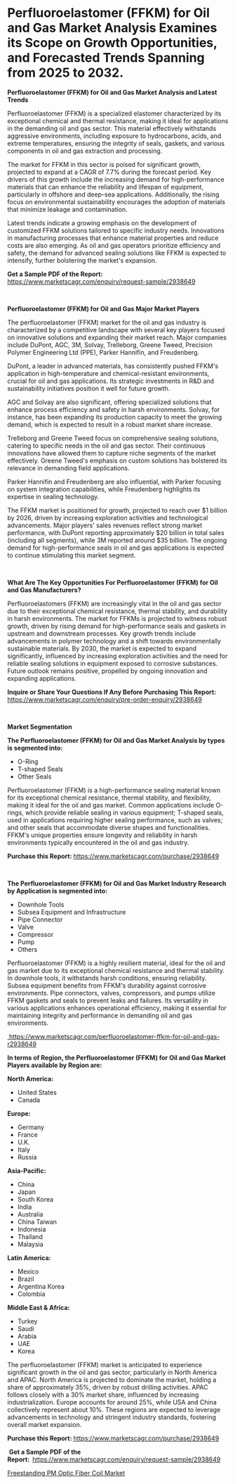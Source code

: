 <p><h1>Perfluoroelastomer (FFKM) for Oil and Gas Market Analysis Examines its Scope on Growth Opportunities, and Forecasted Trends Spanning from 2025 to 2032.</h1></p><p><strong>Perfluoroelastomer (FFKM) for Oil and Gas Market Analysis and Latest Trends</strong></p>
<p><p>Perfluoroelastomer (FFKM) is a specialized elastomer characterized by its exceptional chemical and thermal resistance, making it ideal for applications in the demanding oil and gas sector. This material effectively withstands aggressive environments, including exposure to hydrocarbons, acids, and extreme temperatures, ensuring the integrity of seals, gaskets, and various components in oil and gas extraction and processing.</p><p>The market for FFKM in this sector is poised for significant growth, projected to expand at a CAGR of 7.7% during the forecast period. Key drivers of this growth include the increasing demand for high-performance materials that can enhance the reliability and lifespan of equipment, particularly in offshore and deep-sea applications. Additionally, the rising focus on environmental sustainability encourages the adoption of materials that minimize leakage and contamination.</p><p>Latest trends indicate a growing emphasis on the development of customized FFKM solutions tailored to specific industry needs. Innovations in manufacturing processes that enhance material properties and reduce costs are also emerging. As oil and gas operators prioritize efficiency and safety, the demand for advanced sealing solutions like FFKM is expected to intensify, further bolstering the market's expansion.</p></p>
<p><strong>Get a Sample PDF of the Report:&nbsp;</strong> <a href="https://www.marketscagr.com/enquiry/request-sample/2938649?utm_campaign=2948&utm_medium=2&utm_source=Github&utm_content=ia&utm_term=15032025&utm_id=perfluoroelastomer-ffkm-for-oil-and-gas">https://www.marketscagr.com/enquiry/request-sample/2938649</a></p>
<p>&nbsp;</p>
<p><strong>Perfluoroelastomer (FFKM) for Oil and Gas Major Market Players</strong></p>
<p><p>The perfluoroelastomer (FFKM) market for the oil and gas industry is characterized by a competitive landscape with several key players focused on innovative solutions and expanding their market reach. Major companies include DuPont, AGC, 3M, Solvay, Trelleborg, Greene Tweed, Precision Polymer Engineering Ltd (PPE), Parker Hannifin, and Freudenberg.</p><p>DuPont, a leader in advanced materials, has consistently pushed FFKM's application in high-temperature and chemical-resistant environments, crucial for oil and gas applications. Its strategic investments in R&D and sustainability initiatives position it well for future growth.</p><p>AGC and Solvay are also significant, offering specialized solutions that enhance process efficiency and safety in harsh environments. Solvay, for instance, has been expanding its production capacity to meet the growing demand, which is expected to result in a robust market share increase.</p><p>Trelleborg and Greene Tweed focus on comprehensive sealing solutions, catering to specific needs in the oil and gas sector. Their continuous innovations have allowed them to capture niche segments of the market effectively. Greene Tweed's emphasis on custom solutions has bolstered its relevance in demanding field applications.</p><p>Parker Hannifin and Freudenberg are also influential, with Parker focusing on system integration capabilities, while Freudenberg highlights its expertise in sealing technology.</p><p>The FFKM market is positioned for growth, projected to reach over $1 billion by 2026, driven by increasing exploration activities and technological advancements. Major players' sales revenues reflect strong market performance, with DuPont reporting approximately $20 billion in total sales (including all segments), while 3M reported around $35 billion. The ongoing demand for high-performance seals in oil and gas applications is expected to continue stimulating this market segment.</p></p>
<p>&nbsp;</p>
<p><strong>What Are The Key Opportunities For Perfluoroelastomer (FFKM) for Oil and Gas Manufacturers?</strong></p>
<p><p>Perfluoroelastomers (FFKM) are increasingly vital in the oil and gas sector due to their exceptional chemical resistance, thermal stability, and durability in harsh environments. The market for FFKMs is projected to witness robust growth, driven by rising demand for high-performance seals and gaskets in upstream and downstream processes. Key growth trends include advancements in polymer technology and a shift towards environmentally sustainable materials. By 2030, the market is expected to expand significantly, influenced by increasing exploration activities and the need for reliable sealing solutions in equipment exposed to corrosive substances. Future outlook remains positive, propelled by ongoing innovation and expanding applications.</p></p>
<p><strong>Inquire or Share Your Questions If Any Before Purchasing This Report:</strong> <a href="https://www.marketscagr.com/enquiry/pre-order-enquiry/2938649?utm_campaign=2948&utm_medium=2&utm_source=Github&utm_content=ia&utm_term=15032025&utm_id=perfluoroelastomer-ffkm-for-oil-and-gas">https://www.marketscagr.com/enquiry/pre-order-enquiry/2938649</a></p>
<p>&nbsp;</p>
<p><strong>Market Segmentation</strong></p>
<p><strong>The Perfluoroelastomer (FFKM) for Oil and Gas Market Analysis by types is segmented into:</strong></p>
<p><ul><li>O-Ring</li><li>T-shaped Seals</li><li>Other Seals</li></ul></p>
<p><p>Perfluoroelastomer (FFKM) is a high-performance sealing material known for its exceptional chemical resistance, thermal stability, and flexibility, making it ideal for the oil and gas market. Common applications include O-rings, which provide reliable sealing in various equipment; T-shaped seals, used in applications requiring higher sealing performance, such as valves; and other seals that accommodate diverse shapes and functionalities. FFKM's unique properties ensure longevity and reliability in harsh environments typically encountered in the oil and gas industry.</p></p>
<p><strong>Purchase this Report:&nbsp;</strong><a href="https://www.marketscagr.com/purchase/2938649?utm_campaign=2948&utm_medium=2&utm_source=Github&utm_content=ia&utm_term=15032025&utm_id=perfluoroelastomer-ffkm-for-oil-and-gas">https://www.marketscagr.com/purchase/2938649</a></p>
<p>&nbsp;</p>
<p><strong>The Perfluoroelastomer (FFKM) for Oil and Gas Market Industry Research by Application is segmented into:</strong></p>
<p><ul><li>Downhole Tools</li><li>Subsea Equipment and Infrastructure</li><li>Pipe Connector</li><li>Valve</li><li>Compressor</li><li>Pump</li><li>Others</li></ul></p>
<p><p>Perfluoroelastomer (FFKM) is a highly resilient material, ideal for the oil and gas market due to its exceptional chemical resistance and thermal stability. In downhole tools, it withstands harsh conditions, ensuring reliability. Subsea equipment benefits from FFKM's durability against corrosive environments. Pipe connectors, valves, compressors, and pumps utilize FFKM gaskets and seals to prevent leaks and failures. Its versatility in various applications enhances operational efficiency, making it essential for maintaining integrity and performance in demanding oil and gas environments.</p></p>
<p><a href="https://www.marketscagr.com/perfluoroelastomer-ffkm-for-oil-and-gas-r2938649?utm_campaign=2948&utm_medium=2&utm_source=Github&utm_content=ia&utm_term=15032025&utm_id=perfluoroelastomer-ffkm-for-oil-and-gas">&nbsp;https://www.marketscagr.com/perfluoroelastomer-ffkm-for-oil-and-gas-r2938649</a></p>
<p><strong>In terms of Region, the Perfluoroelastomer (FFKM) for Oil and Gas Market Players available by Region are:</strong></p>
<p>
    <p> <strong> North America: </strong>
        <ul>
            <li>United States</li>
            <li>Canada</li>
        </ul>
        </p> 
    <p> <strong> Europe: </strong>
        <ul>
            <li>Germany</li>
            <li>France</li>
            <li>U.K.</li>
            <li>Italy</li>
            <li>Russia</li>
        </ul>
        </p> 
    <p> <strong> Asia-Pacific: </strong>
        <ul>
            <li>China</li>
            <li>Japan</li>
            <li>South Korea</li>
            <li>India</li>
            <li>Australia</li>
            <li>China Taiwan</li>
            <li>Indonesia</li>
            <li>Thailand</li>
            <li>Malaysia</li>
        </ul>
        </p> 
    <p> <strong> Latin America: </strong>
        <ul>
            <li>Mexico</li>
            <li>Brazil</li>
            <li>Argentina Korea</li>
            <li>Colombia</li>
        </ul>
        </p> 
    <p> <strong> Middle East & Africa: </strong>
        <ul>
            <li>Turkey</li>
            <li>Saudi</li>
            <li>Arabia</li>
            <li>UAE</li>
            <li>Korea</li>
        </ul>
    </p>
    </p>
<p><p>The perfluoroelastomer (FFKM) market is anticipated to experience significant growth in the oil and gas sector, particularly in North America and APAC. North America is projected to dominate the market, holding a share of approximately 35%, driven by robust drilling activities. APAC follows closely with a 30% market share, influenced by increasing industrialization. Europe accounts for around 25%, while USA and China collectively represent about 10%. These regions are expected to leverage advancements in technology and stringent industry standards, fostering overall market expansion.</p></p>
<p><strong>Purchase this Report: </strong><a href="https://www.marketscagr.com/purchase/2938649?utm_campaign=2948&utm_medium=2&utm_source=Github&utm_content=ia&utm_term=15032025&utm_id=perfluoroelastomer-ffkm-for-oil-and-gas">https://www.marketscagr.com/purchase/2938649</a></p>
<p>&nbsp;<strong>Get a Sample PDF of the Report:&nbsp;&nbsp;</strong><a href="https://www.marketscagr.com/enquiry/request-sample/2938649?utm_campaign=2948&utm_medium=2&utm_source=Github&utm_content=ia&utm_term=15032025&utm_id=perfluoroelastomer-ffkm-for-oil-and-gas">https://www.marketscagr.com/enquiry/request-sample/2938649</a></p>
<p><strong></strong></p>
<p><p><a href="https://github.com/sadimsamid/Market-Research-Report-List-1/blob/main/freestanding-pm-optic-fiber-coil-market.md?utm_campaign=2948&utm_medium=2&utm_source=Github&utm_content=ia&utm_term=15032025&utm_id=perfluoroelastomer-ffkm-for-oil-and-gas">Freestanding PM Optic Fiber Coil Market</a></p></p>